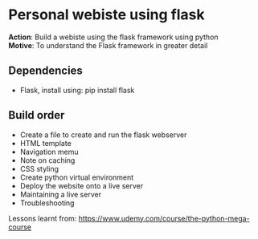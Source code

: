 # Personal webiste using flask

__Action__: Build a webiste using the flask framework using python  
__Motive__: To understand the Flask framework in greater detail  

## Dependencies
- Flask, install using: pip install flask

## Build order
- Create a file to create and run the flask webserver
- HTML template  
- Navigation memu  
- Note on caching  
- CSS styling   
- Create python virtual environment  
- Deploy the website onto a live server 
- Maintaining a live server  
- Troubleshooting  

Lessons learnt from: https://www.udemy.com/course/the-python-mega-course